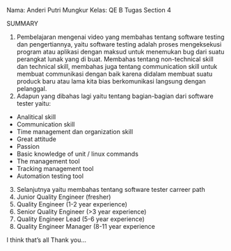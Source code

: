 Nama: Anderi Putri Mungkur 
Kelas: QE B 
Tugas Section 4 

SUMMARY
1.	Pembelajaran mengenai video yang membahas tentang software testing dan pengertiannya, yaitu software testing adalah proses mengeksekusi program atau aplikasi dengan maksud untuk menemukan bug dari suatu perangkat lunak yang di buat.
Membahas tentang non-technical skill dan technical skill, membahas juga tentang communication skill untuk membuat communikasi dengan baik karena didalam membuat suatu produck baru atau lama kita bias berkomunikasi langsung dengan pelanggal. 
2.	Adapun yang dibahas lagi yaitu tentang bagian-bagian dari software tester yaitu:
-	Analitical skill 
-	Communication skill
-	Time management dan organization skill 
-	Great attitude 
-	Passion
-	Basic knowledge of unit / linux commands 
-	The management tool 
-	Tracking management tool 
-	Automation testing tool 
3.	Selanjutnya yaitu membahas tentang software tester carreer path 
1.	Junior Quality Engineer (fresher)
2.	Quality Engineer (1-2 year experience)
3.	Senior Quality Engineer (>3 year experience)
4.	Quality Engineer Lead (5-6 year experience)
5.	Quality Engineer Manager (8-11 year experience 


I think that’s all Thank you…
